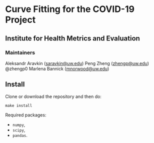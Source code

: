 # Curve Fitting for the COVID-19 Project
## Institute for Health Metrics and Evaluation

### Maintainers
Aleksandr Aravkin (saravkin@uw.edu)
Peng Zheng (zhengp@uw.edu) @zhengp0
Marlena Bannick (mnorwood@uw.edu)

## Install

Clone or download the repository and then do:
```buildoutcfg
make install
```
Required packages:
* `numpy`,
* `scipy`,
* `pandas`. 
